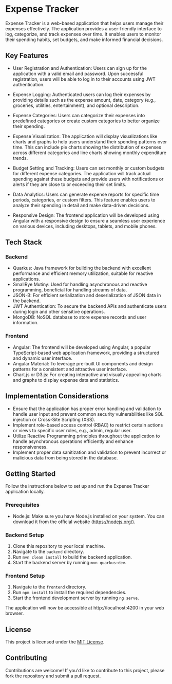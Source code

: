 # Expense Tracker

Expense Tracker is a web-based application that helps users manage their expenses effectively. The application provides a user-friendly interface to log, categorize, and track expenses over time. It enables users to monitor their spending habits, set budgets, and make informed financial decisions.

## Key Features

- User Registration and Authentication: Users can sign up for the application with a valid email and password. Upon successful registration, users will be able to log in to their accounts using JWT authentication.

- Expense Logging: Authenticated users can log their expenses by providing details such as the expense amount, date, category (e.g., groceries, utilities, entertainment), and optional description.

- Expense Categories: Users can categorize their expenses into predefined categories or create custom categories to better organize their spending.

- Expense Visualization: The application will display visualizations like charts and graphs to help users understand their spending patterns over time. This can include pie charts showing the distribution of expenses across different categories and line charts showing monthly expenditure trends.

- Budget Setting and Tracking: Users can set monthly or custom budgets for different expense categories. The application will track actual spending against these budgets and provide users with notifications or alerts if they are close to or exceeding their set limits.

- Data Analytics: Users can generate expense reports for specific time periods, categories, or custom filters. This feature enables users to analyze their spending in detail and make data-driven decisions.

- Responsive Design: The frontend application will be developed using Angular with a responsive design to ensure a seamless user experience on various devices, including desktops, tablets, and mobile phones.

## Tech Stack

### Backend

- Quarkus: Java framework for building the backend with excellent performance and efficient memory utilization, suitable for reactive applications.
- SmallRye Mutiny: Used for handling asynchronous and reactive programming, beneficial for handling streams of data.
- JSON-B: For efficient serialization and deserialization of JSON data in the backend.
- JWT Authentication: To secure the backend APIs and authenticate users during login and other sensitive operations.
- MongoDB: NoSQL database to store expense records and user information.

### Frontend

- Angular: The frontend will be developed using Angular, a popular TypeScript-based web application framework, providing a structured and dynamic user interface.
- Angular Material: To leverage pre-built UI components and design patterns for a consistent and attractive user interface.
- Chart.js or D3.js: For creating interactive and visually appealing charts and graphs to display expense data and statistics.

## Implementation Considerations

- Ensure that the application has proper error handling and validation to handle user input and prevent common security vulnerabilities like SQL injection or Cross-Site Scripting (XSS).
- Implement role-based access control (RBAC) to restrict certain actions or views to specific user roles, e.g., admin, regular user.
- Utilize Reactive Programming principles throughout the application to handle asynchronous operations efficiently and enhance responsiveness.
- Implement proper data sanitization and validation to prevent incorrect or malicious data from being stored in the database.

## Getting Started

Follow the instructions below to set up and run the Expense Tracker application locally.

### Prerequisites

- Node.js: Make sure you have Node.js installed on your system. You can download it from the official website (https://nodejs.org/).

### Backend Setup

1. Clone this repository to your local machine.
2. Navigate to the `backend` directory.
3. Run `mvn clean install` to build the backend application.
4. Start the backend server by running `mvn quarkus:dev`.

### Frontend Setup

1. Navigate to the `frontend` directory.
2. Run `npm install` to install the required dependencies.
3. Start the frontend development server by running `ng serve`.

The application will now be accessible at http://localhost:4200 in your web browser.

## License

This project is licensed under the [MIT License](LICENSE).

## Contributing

Contributions are welcome! If you'd like to contribute to this project, please fork the repository and submit a pull request.
